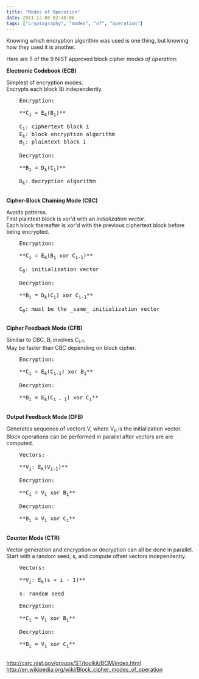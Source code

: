 ```yaml
---
title: "Modes of Operation"
date: 2011-12-08 02:48:06
tags: ["cryptography", "modes", "of", "operation"]
---
```


Knowing which encryption algorithm was used is one thing, but knowing how they
used it is another.

Here are 5 of the 9 NIST approved block cipher _modes of operation_:

**Electronic Codebook (ECB)**

Simplest of encryption modes.    
Encrypts each block Bi independently.

<pre>
    Encryption:

    **C<sub>i</sub> = E<sub>k</sub>(B<sub>i</sub>)**

    C<sub>i</sub>: ciphertext block i
    E<sub>k</sub>: block encryption algorithm
    B<sub>i</sub>: plaintext block i

    Decryption:

    **B<sub>i</sub> = D<sub>k</sub>(C<sub>i</sub>)**

    D<sub>k</sub>: decryption algorithm

</pre>


**Cipher-Block Chaining Mode (CBC)**

Avoids patterns.   
First plaintext block is xor'd with an _initialization vector_.   
Each block thereafter is xor'd with the previous ciphertext block before being encrypted.  

<pre>
    Encryption:

    **C<sub>i</sub> = E<sub>k</sub>(B<sub>i</sub> xor C<sub>i-1</sub>)**

    C<sub>0</sub>: initialization vector
 
    Decryption:

    **B<sub>i</sub> = D<sub>k</sub>(C<sub>i</sub>) xor C<sub>i-1</sub>**
    
    C<sub>0</sub>: must be the _same_ initialization vector

</pre>


**Cipher Feedback Mode (CFB)**

Similiar to CBC, B<sub>i</sub> involves C<sub>i-1</sub>.   
May be faster than CBC depending on block cipher.   


<pre>
    Encryption:

    **C<sub>i</sub> = E<sub>k</sub>(C<sub>i-1</sub>) xor B<sub>i</sub>**
 
    Decryption:

    **B<sub>i</sub> = E<sub>k</sub>(C<sub>i - 1</sub>) xor C<sub>i</sub>**

</pre>



**Output Feedback Mode (OFB)**

Generates sequence of vectors V, where V<sub>0</sub> is the initialization vector.   
Block operations can be performed in parallel after vectors are are computed.   

<pre>
    Vectors:

    **V<sub>i</sub>: E<sub>k</sub>(V<sub>i-1</sub>)**

    Encryption:

    **C<sub>i</sub> = V<sub>i</sub> xor B<sub>i</sub>**
 
    Decryption:

    **B<sub>i</sub> = V<sub>i</sub> xor C<sub>i</sub>**

</pre>


**Counter Mode (CTR)**

Vector generation and encryption or decryption can all be done in parallel.   
Start with a random seed, s, and compute offset vectors independently.   

<pre>
    Vectors:

    **V<sub>i</sub>: E<sub>k</sub>(s + i - 1)**

    s: random seed

    Encryption:

    **C<sub>i</sub> = V<sub>i</sub> xor B<sub>i</sub>**
 
    Decryption:

    **B<sub>i</sub> = V<sub>i</sub> xor C<sub>i</sub>**

</pre>


http://csrc.nist.gov/groups/ST/toolkit/BCM/index.html
http://en.wikipedia.org/wiki/Block_cipher_modes_of_operation

